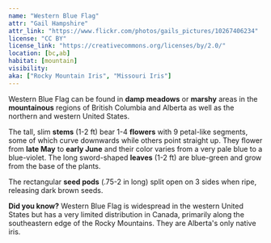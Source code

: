 ```yaml
---
name: "Western Blue Flag"
attr: "Gail Hampshire"
attr_link: "https://www.flickr.com/photos/gails_pictures/10267406234"
license: "CC BY"
license_link: "https://creativecommons.org/licenses/by/2.0/"
location: [bc,ab]
habitat: [mountain]
visibility:
aka: ["Rocky Mountain Iris", "Missouri Iris"]
---
```

Western Blue Flag can be found in **damp meadows** or **marshy** areas in the **mountainous** regions of British Columbia and Alberta as well as the northern and western United States.

The tall, slim **stems** (1-2 ft) bear 1-4 **flowers** with 9 petal-like segments, some of which curve downwards while others point straight up. They flower from **late May** to **early June** and their color varies from a very pale blue to a blue-violet. The long sword-shaped **leaves** (1-2 ft) are blue-green and grow from the base of the plants.

The rectangular **seed pods** (.75-2 in long) split open on 3 sides when ripe, releasing dark brown seeds.

**Did you know?** Western Blue Flag is widespread in the western United States but has a very limited distribution in Canada, primarily along the southeastern edge of the Rocky Mountains. They are Alberta's only native iris.
